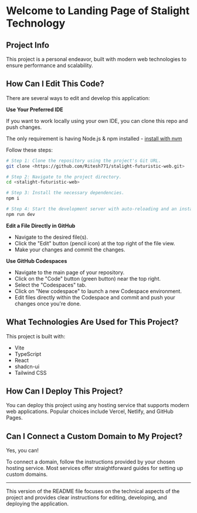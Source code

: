 
# Welcome to Landing Page of Stalight Technology

## Project Info

This project is a personal endeavor, built with modern web technologies to ensure performance and scalability.

## How Can I Edit This Code?

There are several ways to edit and develop this application:

**Use Your Preferred IDE**

If you want to work locally using your own IDE, you can clone this repo and push changes.

The only requirement is having Node.js & npm installed - [install with nvm](https://github.com/nvm-sh/nvm#installing-and-updating)

Follow these steps:

```sh
# Step 1: Clone the repository using the project's Git URL.
git clone <https://github.com/Ritesh771/stalight-futuristic-web.git>

# Step 2: Navigate to the project directory.
cd <stalight-futuristic-web>

# Step 3: Install the necessary dependencies.
npm i

# Step 4: Start the development server with auto-reloading and an instant preview.
npm run dev
```

**Edit a File Directly in GitHub**

- Navigate to the desired file(s).
- Click the "Edit" button (pencil icon) at the top right of the file view.
- Make your changes and commit the changes.

**Use GitHub Codespaces**

- Navigate to the main page of your repository.
- Click on the "Code" button (green button) near the top right.
- Select the "Codespaces" tab.
- Click on "New codespace" to launch a new Codespace environment.
- Edit files directly within the Codespace and commit and push your changes once you're done.

## What Technologies Are Used for This Project?

This project is built with:

- Vite
- TypeScript
- React
- shadcn-ui
- Tailwind CSS

## How Can I Deploy This Project?

You can deploy this project using any hosting service that supports modern web applications. Popular choices include Vercel, Netlify, and GitHub Pages.

## Can I Connect a Custom Domain to My Project?

Yes, you can!

To connect a domain, follow the instructions provided by your chosen hosting service. Most services offer straightforward guides for setting up custom domains.

---

This version of the README file focuses on the technical aspects of the project and provides clear instructions for editing, developing, and deploying the application.
